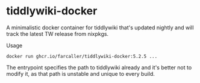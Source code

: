 # tiddlywiki-docker

A minimalistic docker container for tiddlywiki that's updated nightly and will
track the latest TW release from nixpkgs.

Usage

```
docker run ghcr.io/farcaller/tiddlywiki-docker:5.2.5 ...
```

The entrypoint specifies the path to tiddlywiki already and it's better not to
modify it, as that path is unstable and unique to every build.
